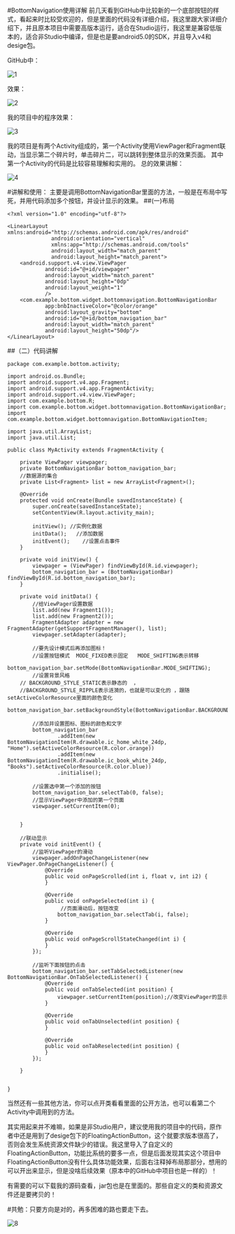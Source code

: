 #BottomNavigation使用详解
前几天看到GitHub中比较新的一个底部按钮的样式，看起来时比较受欢迎的，但是里面的代码没有详细介绍，我这里跟大家详细介绍下，并且原本项目中需要高版本运行，适合在Studio运行，我这里是兼容低版本的，适合非Studio中编译，但是也是要android5.0的SDK，并且导入v4和desige包。

GitHub中：

![1](http://i.imgur.com/AKy8sps.png)

效果：

![2](http://i.imgur.com/3lDto9U.gif)

我的项目中的程序效果：

![3](http://i.imgur.com/Nu4m9kq.gif)

我的项目是有两个Activity组成的，第一个Activity使用ViewPager和Fragment联动，当显示第二个碎片时，单击碎片二，可以跳转到整体显示的效果页面。
其中第一个Activity的代码是比较容易理解和实用的。
总的效果讲解：

![4](http://i.imgur.com/9bPeKGy.png)

#讲解和使用：
主要是调用BottomNavigationBar里面的方法，一般是在布局中写死，并用代码添加多个按钮，并设计显示的效果。
##(一)布局
```
<?xml version="1.0" encoding="utf-8"?>

<LinearLayout xmlns:android="http://schemas.android.com/apk/res/android"
              android:orientation="vertical"
              xmlns:app="http://schemas.android.com/tools"
              android:layout_width="match_parent"
              android:layout_height="match_parent">
    <android.support.v4.view.ViewPager
            android:id="@+id/viewpager"
            android:layout_width="match_parent"
            android:layout_height="0dp"
            android:layout_weight="1"
            />
    <com.example.bottom.widget.bottomnavigation.BottomNavigationBar
            app:bnbInactiveColor="@color/orange"
            android:layout_gravity="bottom"
            android:id="@+id/bottom_navigation_bar"
            android:layout_width="match_parent"
            android:layout_height="50dp"/>
</LinearLayout>
```

##（二）代码讲解
```
package com.example.bottom.activity;

import android.os.Bundle;
import android.support.v4.app.Fragment;
import android.support.v4.app.FragmentActivity;
import android.support.v4.view.ViewPager;
import com.example.bottom.R;
import com.example.bottom.widget.bottomnavigation.BottomNavigationBar;
import com.example.bottom.widget.bottomnavigation.BottomNavigationItem;

import java.util.ArrayList;
import java.util.List;

public class MyActivity extends FragmentActivity {

    private ViewPager viewpager;
    private BottomNavigationBar bottom_navigation_bar;
    //数据源的集合
    private List<Fragment> list = new ArrayList<Fragment>();

    @Override
    protected void onCreate(Bundle savedInstanceState) {
        super.onCreate(savedInstanceState);
        setContentView(R.layout.activity_main);

        initView(); //实例化数据
        initData();   //添加数据
        initEvent();    //设置点击事件
    }

    private void initView() {
        viewpager = (ViewPager) findViewById(R.id.viewpager);
        bottom_navigation_bar = (BottomNavigationBar) findViewById(R.id.bottom_navigation_bar);
    }

    private void initData() {
        //给ViewPager设置数据
        list.add(new Fragment1());
        list.add(new Fragment2());
        FragmentAdapter adapter = new FragmentAdapter(getSupportFragmentManager(), list);
        viewpager.setAdapter(adapter);

        //要先设计模式后再添加图标！
        //设置按钮模式  MODE_FIXED表示固定   MODE_SHIFTING表示转移
        bottom_navigation_bar.setMode(BottomNavigationBar.MODE_SHIFTING);
        //设置背景风格      
	// BACKGROUND_STYLE_STATIC表示静态的  ，
	//BACKGROUND_STYLE_RIPPLE表示涟漪的，也就是可以变化的 ，跟随setActiveColorResource里面的颜色变化
        bottom_navigation_bar.setBackgroundStyle(BottomNavigationBar.BACKGROUND_STYLE_RIPPLE);

        //添加并设置图标、图标的颜色和文字
        bottom_navigation_bar
                .addItem(new BottomNavigationItem(R.drawable.ic_home_white_24dp, "Home").setActiveColorResource(R.color.orange))
                .addItem(new BottomNavigationItem(R.drawable.ic_book_white_24dp, "Books").setActiveColorResource(R.color.blue))
                .initialise();

        //设置选中第一个添加的按钮
        bottom_navigation_bar.selectTab(0, false);
        //显示ViewPager中添加的第一个页面
        viewpager.setCurrentItem(0);


    }
		
	//联动显示
    private void initEvent() {
        //监听ViewPager的滑动
        viewpager.addOnPageChangeListener(new ViewPager.OnPageChangeListener() {
            @Override
            public void onPageScrolled(int i, float v, int i2) {
            }

            @Override
            public void onPageSelected(int i) { 
				 //页面滑动后，按钮改变
                bottom_navigation_bar.selectTab(i, false);
            }

            @Override
            public void onPageScrollStateChanged(int i) {
            }
        });

        //监听下面按钮的点击
        bottom_navigation_bar.setTabSelectedListener(new BottomNavigationBar.OnTabSelectedListener() {
            @Override
            public void onTabSelected(int position) {
                viewpager.setCurrentItem(position);//改变ViewPager的显示
            }

            @Override
            public void onTabUnselected(int position) {
            }

            @Override
            public void onTabReselected(int position) {
            }
        });

    }


}
```
当然还有一些其他方法，你可以点开类看看里面的公开方法，也可以看第二个Activity中调用到的方法。

其实用起来并不难嘛，如果是非Studio用户，建议使用我的项目中的代码，原作者中还是用到了desige包下的FloatingActionButton，这个就要求版本很高了，否则会发生系统资源文件缺少的错误。我这里导入了自定义的FloatingActionButton，功能比系统的要多一点，但是后面发现其实这个项目中FloatingActionButton没有什么具体功能效果，后面右注释掉布局那部分，想用的可以开出来显示，但是没啥后续效果（原本中的GitHub中项目也是一样的）！

有需要的可以下载我的源码查看，jar包也是在里面的。那些自定义的类和资源文件还是要拷贝的！

#共勉：只要方向是对的，再多困难的路也要走下去。

![8](http://i.imgur.com/N101KoQ.jpg)
